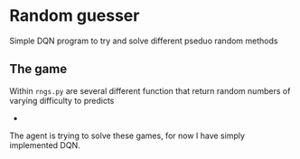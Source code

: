# Random guesser

Simple DQN program to try and solve different pseduo random methods

## The game
Within `rngs.py` are several different function that return random numbers of varying difficulty to predicts

<ul>
<li></li>
</ul>

The agent is trying to solve these games, for now I have simply implemented DQN.